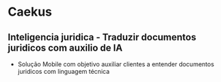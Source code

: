 # Caekus
## Inteligencia juridica - Traduzir documentos juridicos com auxilio de IA


* Solução Mobile com objetivo auxiliar clientes a entender documentos juridicos com linguagem técnica
